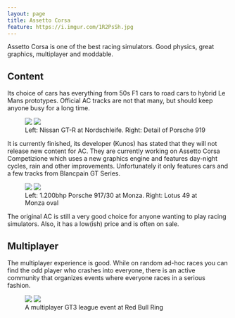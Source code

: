 ```yaml
---
layout: page
title: Assetto Corsa
feature: https://i.imgur.com/1R2PsSh.jpg
---
```


Assetto Corsa is one of the best racing simulators. Good physics,
great graphics, multiplayer and moddable. 

## Content

Its choice of cars has everything from 50s F1 cars to road cars to hybrid Le Mans prototypes. Official AC tracks are not that many, but should keep anyone busy for 
a long time.

<figure class="half">
    <a href="https://i.imgur.com/ICvx5iM.jpg"><img src="https://i.imgur.com/ICvx5iM.jpg"></a>
    <a href="https://i.imgur.com/aJJ8MzM.jpg"><img src="https://i.imgur.com/aJJ8MzM.jpg"></a>
    <figcaption>Left: Nissan GT-R at Nordschleife. Right: Detail of Porsche 919</figcaption>
</figure>

It is currently finished, its developer (Kunos) has stated that they
will not release new content for AC. They are currently working on 
Assetto Corsa Competizione which uses a new graphics engine and features
day-night cycles, rain and other improvements. Unfortunately it only
features cars and a few tracks from Blancpain GT Series.

<figure class="half">
    <a href="https://i.imgur.com/t9GqJjl.jpg"><img src="https://i.imgur.com/t9GqJjl.jpg"></a>
    <a href="https://i.imgur.com/bDjw8a2.jpg"><img src="https://i.imgur.com/bDjw8a2.jpg"></a>    
    <figcaption>Left: 1.200bhp Porsche 917/30 at Monza. Right: Lotus 49 at Monza oval </figcaption>
</figure>

The original AC is still a very good choice for anyone wanting to
play racing simulators. Also, it has a low(ish) price and is often
on sale. 

## Multiplayer

The multiplayer experience is good. While on random ad-hoc races you can find the odd player who crashes into everyone, there is an active community that organizes events where everyone races in a serious fashion.

<figure class="half">
    <a href="https://i.imgur.com/xSHDSMn.jpg"><img src="https://i.imgur.com/xSHDSMn.jpg"></a>
    <a href="https://i.imgur.com/DLiLUZG.jpg"><img src="https://i.imgur.com/DLiLUZG.jpg"></a>    
    <figcaption>A multiplayer GT3 league event at Red Bull Ring</figcaption>
</figure>